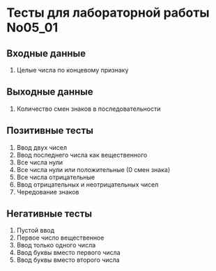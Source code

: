 # Тесты для лабораторной работы No05_01
## Входные данные
1. Целые числа по концевому признаку
## Выходные данные
1. Количество смен знаков в последовательности
## Позитивные тесты
1. Ввод двух чисел
2. Ввод последнего числа как вещественного
3. Все числа нули
4. Все числа нули или положительные (0 смен знака)
5. Все числа отрицательные
6. Ввод отрицательных и неотрицательных чисел
7. Чередование знаков
## Негативные тесты
1. Пустой ввод
2. Первое число вещественное
3. Ввод только одного числа
4. Ввод буквы вместо первого числа
5. Ввод буквы вместо второго числа
